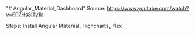 "# Angular_Material_Dashboard" 
Source: https://www.youtube.com/watch?v=FP7Hs8lTy1k

Steps: Install Angular Materiial, Highcharts,, flex